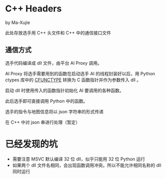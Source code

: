 # C++ Headers

by Ma-Xujie

此处存放选手用 C++ 头文件和 C++ 中的通信接口文件

## 通信方式

选手代码编译成 dll 文件，由平台 AI Proxy 调用。

AI Proxy 将选手需要用到的函数在启动选手 AI 的线程封装好以后，用 Python ctypes 库中的 [CFUNCTYPE](https://docs.python.org/3.4/library/ctypes.html#ctypes.CFUNCTYPE) 转换为 C 函数指针并作为参数传入 dll 。

启动 dll 时使用传入的函数指针初始化 AI 要调用的各种函数。

此后选手即可直接调用 Python 中的函数。

选手的指令与地图信息将以 json 字符串的形式传递

在 C++ 中对 json 串进行处理（暂定）

# 已经发现的坑

- 需要注意 MSVC 默认编译 32 位 dll，似乎只能用 32 位 Python 运行
- 如果两个 dll 文件名相同，会出现函数调用冲突。所以不能允许相同名称的 dll 同时运行
